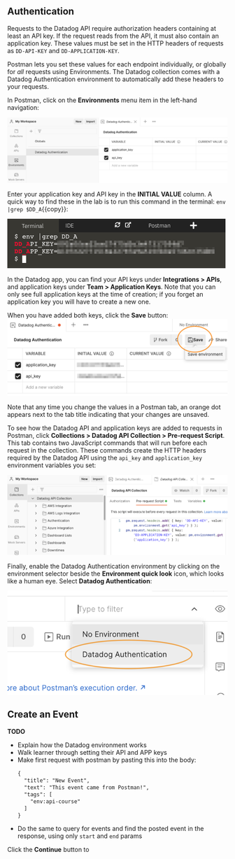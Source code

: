 ## Authentication
Requests to the Datadog API require authorization headers containing at least an API key. If the request reads from the API, it must also contain an application key. These values must be set in the HTTP headers of requests as `DD-API-KEY` and `DD-APPLICATION-KEY`.

Postman lets you set these values for each endpoint individually, or globally for *all* requests using Environments. The Datadog collection comes with a Datadog Authentication environment to automatically add these headers to your requests.

In Postman, click on the **Environments** menu item in the left-hand navigation:

![Environments button in the Postman nav](./assets/postman_datadog_env.png)

Enter your application key and API key in the **INITIAL VALUE** column. A quick way to find these in the lab is to run this command in the terminal: `env |grep $DD_A`{{copy}}:

![Getting keys from the lab environment](./assets/app_api_from_terminal.png)

In the Datadog app, you can find your API keys under **Integrations > APIs**, and application keys under **Team > Application Keys**. Note that you can only see full application keys at the time of creation; if you forget an application key you will have to create a new one.

When you have added both keys, click the **Save** button: ![Save new keys added to Datadog Authentication environment](./assets/added_keys_click_save.png)

Note that any time you change the values in a Postman tab, an orange dot appears next to the tab title indicating that your changes are unsaved.

To see how the Datadog API and application keys are added to requests in Postman, click **Collections > Datadog API Collection > Pre-request Script**. This tab contains two JavaScript commands that will run before each request in the collection. These commands create the HTTP headers required by the Datadog API using the `api_key` and `application_key` environment variables you set:

![Datadog collection pre-request script](./assets/prerequest_script.png)

Finally, enable the Datadog Authentication environment by clicking on the environment selector beside the **Environment quick look** icon, which looks like a human eye. Select **Datadog Authentication**: 

![Enable the Datadog Authentication environment](./assets/activate_datadog_auth_env.png)

## Create an Event


**TODO**
- Explain how the Datadog environment works
- Walk learner through setting their API and APP keys
- Make first request with postman by pasting this into the body:
    ```
    {
      "title": "New Event",
      "text": "This event came from Postman!",
      "tags": [
        "env:api-course"
      ]
    }
    ```
 - Do the same to query for events and find the posted event in the response, using only `start` and `end` params

Click the **Continue** button to 




